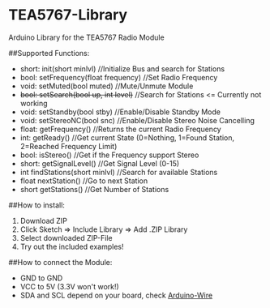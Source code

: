 # TEA5767-Library
Arduino Library for the TEA5767 Radio Module

##Supported Functions:
 - short: init(short minlvl) //Initialize Bus and search for Stations
 - bool: setFrequency(float frequency) //Set Radio Frequency
 - void: setMuted(bool muted)          //Mute/Unmute Module
 - ~~bool: setSearch(bool up, int level)~~ //Search for Stations <= Currently not working
 - void: setStandby(bool stby)         //Enable/Disable Standby Mode
 - void: setStereoNC(bool snc)         //Enable/Disable Stereo Noise Cancelling
 - float: getFrequency()   //Returns the current Radio Frequency
 - int:   getReady()       //Get current State (0=Nothing, 1=Found Station, 2=Reached Frequency Limit)
 - bool:  isStereo()       //Get if the Frequency support Stereo
 - short: getSignalLevel() //Get Signal Level (0-15)
 - int findStations(short minlvl) //Search for available Stations
 - float nextStation()            //Go to next Station
 - short getStations()            //Get Number of Stations
  
##How to install:
  1.  Download ZIP
  2.  Click Sketch => Include Library => Add .ZIP Library
  3.  Select downloaded ZIP-File
  4.  Try out the included examples!
  
##How to connect the Module:
 - GND to GND
 - VCC to 5V (3.3V won't work!)
 - SDA and SCL depend on your board, check [Arduino-Wire](https://www.arduino.cc/en/Reference/Wire)
